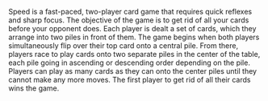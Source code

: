 Speed is a fast-paced, two-player card game that requires quick reflexes and sharp focus. The objective of the game is to get rid of all your cards before your opponent does. Each player is dealt a set of cards, which they arrange into two piles in front of them. The game begins when both players simultaneously flip over their top card onto a central pile. From there, players race to play cards onto two separate piles in the center of the table, each pile going in ascending or descending order depending on the pile. Players can play as many cards as they can onto the center piles until they cannot make any more moves. The first player to get rid of all their cards wins the game. 

